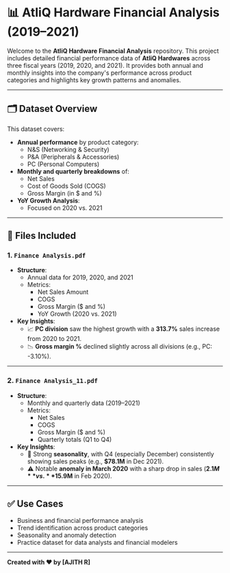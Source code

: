 # 📊 AtliQ Hardware Financial Analysis (2019–2021)

Welcome to the **AtliQ Hardware Financial Analysis** repository. This project includes detailed financial performance data of **AtliQ Hardwares** across three fiscal years (2019, 2020, and 2021). It provides both annual and monthly insights into the company's performance across product categories and highlights key growth patterns and anomalies.

---

## 🗂️ Dataset Overview

This dataset covers:

- **Annual performance** by product category:  
  - N&S (Networking & Security)  
  - P&A (Peripherals & Accessories)  
  - PC (Personal Computers)
- **Monthly and quarterly breakdowns** of:  
  - Net Sales  
  - Cost of Goods Sold (COGS)  
  - Gross Margin (in $ and %)
- **YoY Growth Analysis**:  
  - Focused on 2020 vs. 2021

---

## 📁 Files Included

### 1. `Finance Analysis.pdf`
- **Structure**:
  - Annual data for 2019, 2020, and 2021
  - Metrics:  
    - Net Sales Amount  
    - COGS  
    - Gross Margin ($ and %)  
    - YoY Growth (2020 vs. 2021)
- **Key Insights**:
  - 📈 **PC division** saw the highest growth with a **313.7%** sales increase from 2020 to 2021.
  - 📉 **Gross margin %** declined slightly across all divisions (e.g., PC: -3.10%).

---

### 2. `Finance Analysis_11.pdf`
- **Structure**:
  - Monthly and quarterly data (2019–2021)
  - Metrics:
    - Net Sales  
    - COGS  
    - Gross Margin ($ and %)  
    - Quarterly totals (Q1 to Q4)
- **Key Insights**:
  - 📆 Strong **seasonality**, with Q4 (especially December) consistently showing sales peaks (e.g., **$78.1M** in Dec 2021).
  - ⚠️ Notable **anomaly in March 2020** with a sharp drop in sales (**$2.1M** vs. **$15.9M** in Feb 2020).

---

## ✅ Use Cases

- Business and financial performance analysis
- Trend identification across product categories
- Seasonality and anomaly detection
- Practice dataset for data analysts and financial modelers

---

**Created with ❤️ by [AJITH R]**

